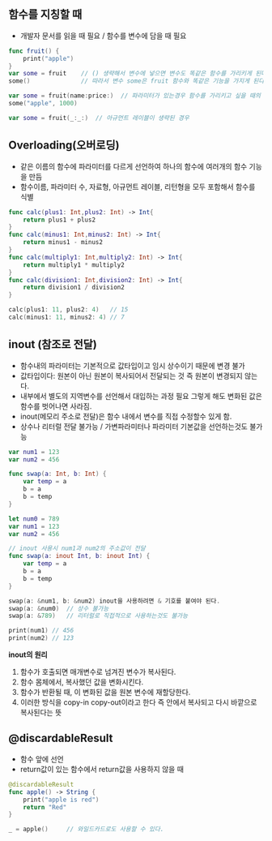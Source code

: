 ## 함수를 지칭할 때
- 개발자 문서를 읽을 때 필요 / 함수를 변수에 담을 때 필요
```swift
func fruit() {
    print("apple")
}
var some = fruit    // () 생략해서 변수에 넣으면 변수도 똑같은 함수를 가리키게 된다.
some()              // 따라서 변수 some은 fruit 함수와 똑같은 기능을 가지게 된다.

var some = fruit(name:price:)  // 파라미터가 있는경우 함수를 가리키고 싶을 때의 표기
some("apple", 1000)

var some = fruit(_:_:)  // 아규먼트 레이블이 생략된 경우
```

## Overloading(오버로딩)
- 같은 이름의 함수에 파라미터를 다르게 선언하여 하나의 함수에 여러개의 함수 기능을 만듬
- 함수이름, 파라미터 수, 자료형, 아규먼트 레이블, 리턴형을 모두 포함해서 함수를 식별

```swift
func calc(plus1: Int,plus2: Int) -> Int{
    return plus1 + plus2
}
func calc(minus1: Int,minus2: Int) -> Int{
    return minus1 - minus2
}
func calc(multiply1: Int,multiply2: Int) -> Int{
    return multiply1 * multiply2
}
func calc(division1: Int,division2: Int) -> Int{
    return division1 / division2
}

calc(plus1: 11, plus2: 4)   // 15
calc(minus1: 11, minus2: 4) // 7
```

## inout (참조로 전달)
- 함수내의 파라미터는 기본적으로 값타입이고 임시 상수이기 때문에 변경 불가
- 값타입이다: 원본이 아닌 원본이 복사되어서 전달되는 것 즉 원본이 변경되지 않는다.
- 내부에서 별도의 지역변수를 선언해서 대입하는 과정 필요 그렇게 해도 변화된 값은 함수를 벗어나면 사라짐.
- inout(메모리 주소로 전달)은 함수 내에서 변수를 직접 수정할수 있게 함.
- 상수나 리터럴 전달 불가능 / 가변파라미터나 파라미터 기본값을 선언하는것도 불가능
```swift
var num1 = 123
var num2 = 456

func swap(a: Int, b: Int) {
    var temp = a
    b = a
    b = temp
}

let num0 = 789
var num1 = 123
var num2 = 456

// inout 사용시 num1과 num2의 주소값이 전달
func swap(a: inout Int, b: inout Int) {
    var temp = a
    b = a
    b = temp
}

swap(a: &num1, b: &num2) inout을 사용하려면 & 기호를 붙여야 된다.
swap(a: &num0)  // 상수 불가능
swap(a: &789)   // 리터럴로 직접적으로 사용하는것도 불가능

print(num1) // 456
print(num2) // 123
```
**inout의 원리**
1) 함수가 호출되면 매개변수로 넘겨진 변수가 복사된다.
2) 함수 몸체에서, 복사했던 값을 변화시킨다.
3) 함수가 반환될 때, 이 변화된 값을 원본 변수에 재할당한다.
4) 이러한 방식을 copy-in copy-out이라고 한다 즉 안에서 복사되고 다시 바깥으로 복사된다는 뜻



## @discardableResult
- 함수 앞에 선언
- return값이 있는 함수에서 return값을 사용하지 않을 때

```swift
@discardableResult
func apple() -> String {
    print("apple is red")
    return "Red"
}

_ = apple()     // 와일드카드로도 사용할 수 있다.
```
